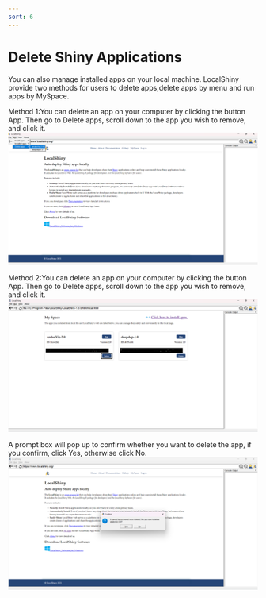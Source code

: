 ```yaml
---
sort: 6
---
```


# Delete Shiny Applications

You can also manage installed apps on your local machine.
LocalShiny provide two methods for users to delete apps,delete apps by menu and run apps by MySpace.

Method 1:You can delete an app on your computer by clicking the button App. Then go to Delete apps, scroll down to the app you wish to remove, and click it. 
![14_deleteAPP](images/14_deleteAPP.jpg)

Method 2:You can delete an app on your computer by clicking the button App. Then go to Delete apps, scroll down to the app you wish to remove, and click it. 
![15_deleteAPP_2](images/15_deleteAPP_2.jpg)

A prompt box will pop up to confirm whether you want to delete the app, if you confirm, click Yes, otherwise click No.
![16_deleteComfirm](images/16_deleteComfirm.jpg)